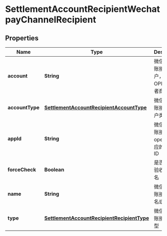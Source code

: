 
# SettlementAccountRecipientWechatpayChannelRecipient

## Properties
Name | Type | Description | Notes
------------ | ------------- | ------------- | -------------
**account** | **String** | 微信支付分账接收方账户，OPENID或者商户号 |  [optional]
**accountType** | [**SettlementAccountRecipientAccountType**](SettlementAccountRecipientAccountType.md) | 微信支付分账接收方账户类型 |  [optional]
**appId** | **String** | 微信支付分账接收方 openid 所对应的公众号 ID |  [optional]
**forceCheck** | **Boolean** | 是否强制校验收款人姓名 |  [optional]
**name** | **String** | 微信支付分账接收方姓名或名称 |  [optional]
**type** | [**SettlementAccountRecipientRecipientType**](SettlementAccountRecipientRecipientType.md) | 微信支付分账接收方类型 |  [optional]



